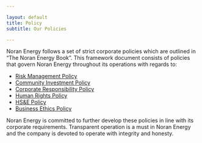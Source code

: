 ```yaml
---

layout: default
title: Policy
subtitle: Our Policies

--- 
```


Noran Energy follows a set of strict corporate policies which are outlined in “The Noran Energy Book”. This framework document consists of policies that govern Noran Energy throughout its operations with regards to:

- [Risk Management Policy](risk.html)
- [Community Investment Policy](investment.html)
- [Corporate Responsibility Policy](corporate.html)
- [Human Rights Policy](human_rights.html)
- [HS&E Policy](hs_and_e.html)
- [Business Ethics Policy](ethics.html)

Noran Energy is committed to further develop these policies in line with its corporate requirements. Transparent operation is a must in Noran Energy and the company is devoted to operate with integrity and honesty.
